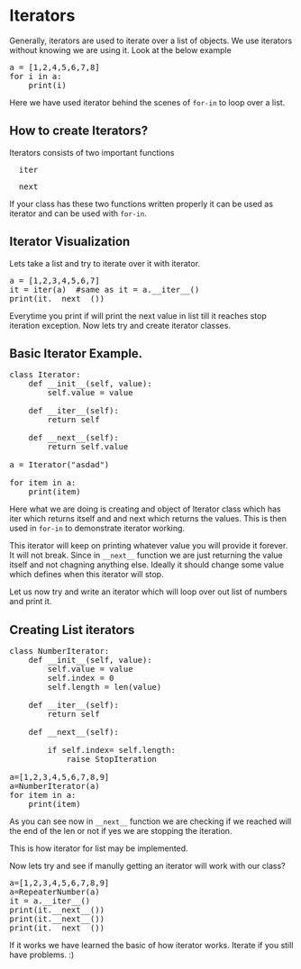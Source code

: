 # Iterators 

Generally, iterators are used to iterate over a list of objects. We use iterators without knowing we are using it. Look at the below example

<pre>
a = [1,2,4,5,6,7,8]
for i in a:
	print(i)
</pre>

Here we have used iterator behind the scenes of `for-in` to loop over a list. 

## How to create Iterators?

Iterators consists of two important functions

<pre>
__iter__
</pre>

<pre>
__next__
</pre>

If your class has these two functions written properly it can be used as iterator and can be used with `for-in`.

## Iterator Visualization

Lets take a list and try to iterate over it with iterator. 

<pre>
a = [1,2,3,4,5,6,7]
it = iter(a)  #same as it = a.__iter__()
print(it.__next__())
</pre>

Everytime you print if will print the next value in list till it reaches stop iteration exception. Now lets try and create iterator classes. 


## Basic Iterator Example.

<pre>
class Iterator:
    def __init__(self, value):
        self.value = value

    def __iter__(self):
        return self

    def __next__(self):
        return self.value

a = Iterator("asdad")

for item in a: 
	print(item)
</pre>


Here what we are doing is creating and object of Iterator class which has iter which returns itself and and next which returns the values. This is then used in `for-in` to demonstrate iterator working.

This iterator will keep on printing whatever value you will provide it forever. It will not break. Since in `__next__` function we are just returning the value itself and not chagning anything else. Ideally it should change some value which defines when this iterator will stop. 

Let us now try and write an iterator which will loop over out list of numbers and print it. 

## Creating List iterators

<pre>
class NumberIterator:
    def __init__(self, value):
        self.value = value
        self.index = 0
        self.length = len(value)

    def __iter__(self):
        return self

    def __next__(self):
        
        if self.index<self.length:
            returnvalue = self.value[self.index]
            self.index = self.index + 1
            return returnvalue
        if self.index >= self.length:
            raise StopIteration

a=[1,2,3,4,5,6,7,8,9]
a=NumberIterator(a)
for item in a:
	print(item)
</pre> 

As you can see now in `__next__` function we are checking if we reached will the end of the len or not if yes we are stopping the iteration. 

This is how iterator for list may be implemented. 

Now lets try and see if manully getting an iterator will work with our class?

<pre>
a=[1,2,3,4,5,6,7,8,9]
a=RepeaterNumber(a)
it = a.__iter__()
print(it.__next__())
print(it.__next__())
print(it.__next__())
</pre>

If it works we have learned the basic of how iterator works. 
Iterate if you still have problems. :)